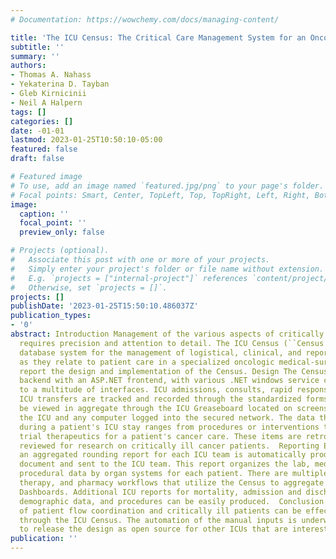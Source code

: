 ```yaml
---
# Documentation: https://wowchemy.com/docs/managing-content/

title: 'The ICU Census: The Critical Care Management System for an Oncologic ICU'
subtitle: ''
summary: ''
authors:
- Thomas A. Nahass
- Yekaterina D. Tayban
- Gleb Kirnicinii
- Neil A Halpern
tags: []
categories: []
date: -01-01
lastmod: 2023-01-25T10:50:10-05:00
featured: false
draft: false

# Featured image
# To use, add an image named `featured.jpg/png` to your page's folder.
# Focal points: Smart, Center, TopLeft, Top, TopRight, Left, Right, BottomLeft, Bottom, BottomRight.
image:
  caption: ''
  focal_point: ''
  preview_only: false

# Projects (optional).
#   Associate this post with one or more of your projects.
#   Simply enter your project's folder or file name without extension.
#   E.g. `projects = ["internal-project"]` references `content/project/deep-learning/index.md`.
#   Otherwise, set `projects = []`.
projects: []
publishDate: '2023-01-25T15:50:10.486037Z'
publication_types:
- '0'
abstract: Introduction Management of the various aspects of critically ill patients
  requires precision and attention to detail. The ICU Census (``Census'') is a custom
  database system for the management of logistical, clinical, and reporting mechanisms
  as they relate to patient care in a specialized oncologic medical-surgical ICU.  We
  report the design and implementation of the Census. Design The Census is a MS SQL
  backend with an ASP.NET frontend, with various .NET windows service connections
  to a multitude of interfaces. ICU admissions, consults, rapid responses, inter-hospital
  ICU transfers are tracked and recorded through the standardized forms that can then
  be viewed in aggregate through the ICU Greaseboard located on screens throughout
  the ICU and any computer logged into the secured network. The data that is collected
  during a patient's ICU stay ranges from procedures or interventions to novel clinical
  trial therapeutics for a patient's cancer care. These items are retrospectively
  reviewed for research on critically ill cancer patients.  Reporting Each morning,
  an aggregated rounding report for each ICU team is automatically produced as a PDF
  document and sent to the ICU team. This report organizes the lab, medication, and
  procedural data by organ systems for each patient. There are multiple ICU, respiratory
  therapy, and pharmacy workflows that utilize the Census to aggregate data in Tableau
  Dashboards. Additional ICU reports for mortality, admission and discharge data,
  demographic data, and procedures can be easily produced.  Conclusion The management
  of patient flow coordination and critically ill patients can be effectively managed
  through the ICU Census. The automation of the manual inputs is underway and we plan
  to release the design as open source for other ICUs that are interested in the design.
publication: ''
---
```

